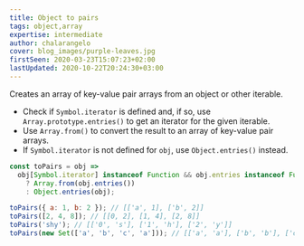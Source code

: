 ```yaml
---
title: Object to pairs
tags: object,array
expertise: intermediate
author: chalarangelo
cover: blog_images/purple-leaves.jpg
firstSeen: 2020-03-23T15:07:23+02:00
lastUpdated: 2020-10-22T20:24:30+03:00
---
```


Creates an array of key-value pair arrays from an object or other iterable.

- Check if `Symbol.iterator` is defined and, if so, use `Array.prototype.entries()` to get an iterator for the given iterable.
- Use `Array.from()` to convert the result to an array of key-value pair arrays.
- If `Symbol.iterator` is not defined for `obj`, use `Object.entries()` instead.

```js
const toPairs = obj =>
  obj[Symbol.iterator] instanceof Function && obj.entries instanceof Function
    ? Array.from(obj.entries())
    : Object.entries(obj);
```

```js
toPairs({ a: 1, b: 2 }); // [['a', 1], ['b', 2]]
toPairs([2, 4, 8]); // [[0, 2], [1, 4], [2, 8]]
toPairs('shy'); // [['0', 's'], ['1', 'h'], ['2', 'y']]
toPairs(new Set(['a', 'b', 'c', 'a'])); // [['a', 'a'], ['b', 'b'], ['c', 'c']]
```

